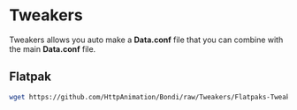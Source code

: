 # Tweakers
Tweakers allows you auto make a **Data.conf** file that you can combine with the main **Data.conf** file.

## Flatpak
```bash
wget https://github.com/HttpAnimation/Bondi/raw/Tweakers/Flatpaks-Tweakers
```